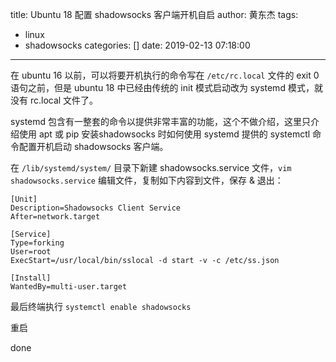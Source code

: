 title: Ubuntu 18 配置 shadowsocks 客户端开机自启
author: 黄东杰
tags:
  - linux
  - shadowsocks
categories: []
date: 2019-02-13 07:18:00
---
在 ubuntu 16 以前，可以将要开机执行的命令写在  `/etc/rc.local` 文件的 exit 0 语句之前，但是 ubuntu 18 中已经由传统的 init 模式启动改为 systemd 模式，就没有 rc.local 文件了。

<!-- more -->

systemd 包含有一整套的命令以提供非常丰富的功能，这个不做介绍，这里只介绍使用 apt 或 pip 安装shadowsocks 时如何使用 systemd 提供的 systemctl 命令配置开机启动 shadowsocks 客户端。

在 `/lib/systemd/system/` 目录下新建 shadowsocks.service 文件，`vim shadowsocks.service` 编辑文件，复制如下内容到文件，保存 & 退出：

```
[Unit]
Description=Shadowsocks Client Service
After=network.target

[Service]
Type=forking
User=root
ExecStart=/usr/local/bin/sslocal -d start -v -c /etc/ss.json

[Install]
WantedBy=multi-user.target

```

最后终端执行 `systemctl enable shadowsocks`

重启

done